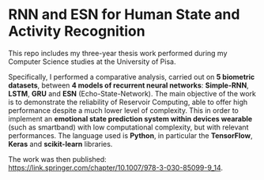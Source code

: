 # RNN and ESN for Human State and Activity Recognition

This repo includes my three-year thesis work performed during my Computer Science studies at the University of Pisa. 

Specifically, I performed a comparative analysis, carried out on **5 biometric datasets**, between **4 models of recurrent neural networks**: **Simple-RNN**, **LSTM**, **GRU** and **ESN** (Echo-State-Network). The main objective of the work is to demonstrate the reliability of Reservoir Computing, able to offer high performance despite a much lower level of complexity. This in order to implement an **emotional state prediction system within devices wearable** (such as smartband) with low computational complexity, but with relevant performances. The language used is **Python**, in particular the **TensorFlow**, **Keras** and **scikit-learn** libraries.

The work was then published: https://link.springer.com/chapter/10.1007/978-3-030-85099-9_14.
